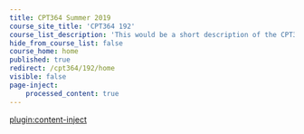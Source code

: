 ```yaml
---
title: CPT364 Summer 2019
course_site_title: 'CPT364 192'
course_list_description: 'This would be a short description of the CPT364 192 course.'
hide_from_course_list: false
course_home: home
published: true
redirect: /cpt364/192/home
visible: false
page-inject:
    processed_content: true
---
```


[plugin:content-inject](/cpt364/192/home/_important-reminders)
